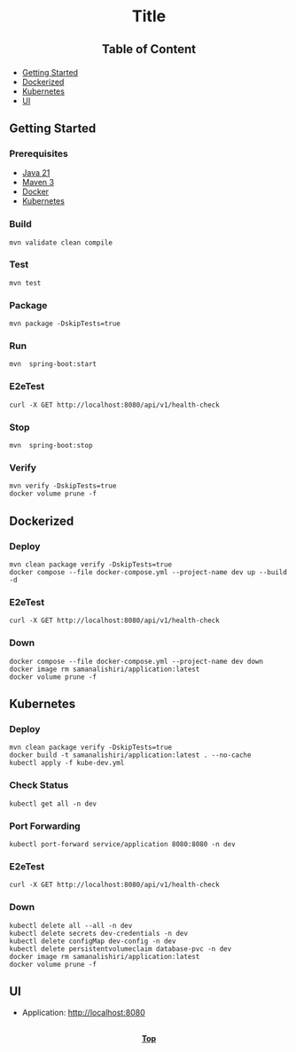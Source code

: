 # <p align="center">Title</p>

## <p align="center"> Table of Content </p>

* [Getting Started](#getting-started)
* [Dockerized](#dockerized)
* [Kubernetes](#kubernetes)
* [UI](#ui )

## Getting Started

### Prerequisites

* [Java 21](https://www.oracle.com/java/technologies/downloads)
* [Maven 3](https://maven.apache.org/index.html)
* [Docker](https://www.docker.com)
* [Kubernetes](https://kubernetes.io)

### Build

```shell
mvn validate clean compile 
```

### Test

```shell
mvn test
```

### Package

```shell
mvn package -DskipTests=true
```

### Run

```shell
mvn  spring-boot:start
```

### E2eTest

```shell
curl -X GET http://localhost:8080/api/v1/health-check
```

### Stop

```shell
mvn  spring-boot:stop
```

### Verify

```shell
mvn verify -DskipTests=true
docker volume prune -f
```

## Dockerized

### Deploy

```shell
mvn clean package verify -DskipTests=true
docker compose --file docker-compose.yml --project-name dev up --build -d
```

### E2eTest

```shell
curl -X GET http://localhost:8080/api/v1/health-check
```

### Down

```shell
docker compose --file docker-compose.yml --project-name dev down
docker image rm samanalishiri/application:latest
docker volume prune -f
```

## Kubernetes

### Deploy

```shell
mvn clean package verify -DskipTests=true
docker build -t samanalishiri/application:latest . --no-cache
kubectl apply -f kube-dev.yml
```

### Check Status

```shell
kubectl get all -n dev
```

### Port Forwarding

```shell
kubectl port-forward service/application 8080:8080 -n dev
```

### E2eTest

```shell
curl -X GET http://localhost:8080/api/v1/health-check
```

### Down

```shell
kubectl delete all --all -n dev
kubectl delete secrets dev-credentials -n dev
kubectl delete configMap dev-config -n dev
kubectl delete persistentvolumeclaim database-pvc -n dev
docker image rm samanalishiri/application:latest
docker volume prune -f
```

## UI

* Application: [http://localhost:8080](http://localhost:8080)

##

**<p align="center"> [Top](#title) </p>**